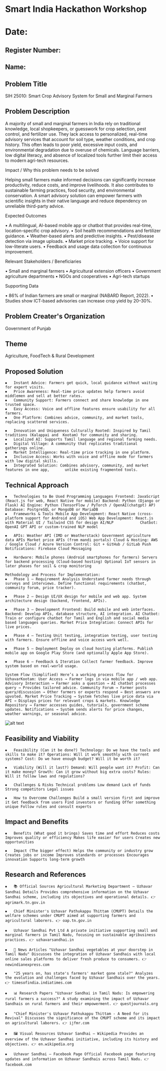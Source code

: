 # Smart India Hackathon Workshop
# Date:
## Register Number:
## Name:
## Problem Title
SIH 25010: Smart Crop Advisory System for Small and Marginal Farmers
## Problem Description
A majority of small and marginal farmers in India rely on traditional knowledge, local shopkeepers, or guesswork for crop selection, pest control, and fertilizer use. They lack access to personalized, real-time advisory services that account for soil type, weather conditions, and crop history. This often leads to poor yield, excessive input costs, and environmental degradation due to overuse of chemicals. Language barriers, low digital literacy, and absence of localized tools further limit their access to modern agri-tech resources.

Impact / Why this problem needs to be solved

Helping small farmers make informed decisions can significantly increase productivity, reduce costs, and improve livelihoods. It also contributes to sustainable farming practices, food security, and environmental conservation. A smart advisory solution can empower farmers with scientific insights in their native language and reduce dependency on unreliable third-party advice.

Expected Outcomes

• A multilingual, AI-based mobile app or chatbot that provides real-time, location-specific crop advisory.
• Soil health recommendations and fertilizer guidance.
• Weather-based alerts and predictive insights.
• Pest/disease detection via image uploads.
• Market price tracking.
• Voice support for low-literate users.
• Feedback and usage data collection for continuous improvement.

Relevant Stakeholders / Beneficiaries

• Small and marginal farmers
• Agricultural extension officers
• Government agriculture departments
• NGOs and cooperatives
• Agri-tech startups

Supporting Data

• 86% of Indian farmers are small or marginal (NABARD Report, 2022).
• Studies show ICT-based advisories can increase crop yield by 20–30%.

## Problem Creater's Organization
Government of Punjab

## Theme
Agriculture, FoodTech & Rural Development

## Proposed Solution
```
⦁	Instant Advice: Farmers get quick, local guidance without waiting for expert visits. 
⦁	Price Awareness: Real-time price updates help farmers avoid middlemen and sell at better rates. 
⦁	Community Support: Farmers connect and share knowledge in one trusted space. 
⦁	Easy Access: Voice and offline features ensure usability for all farmers. 
⦁	One Platform: Combines advice, community, and market tools, replacing scattered services.

⦁	Innovation and Uniqueness Culturally Rooted: Inspired by Tamil traditions (Kalappai and  Kootam) for community and sharing.
⦁	Localized AI: Supports Tamil language and regional farming needs. 
⦁	Digital Village: A community that replicates traditional gatherings online.
⦁	Market Intelligence: Real-time price tracking in one platform. 
⦁	Inclusive Access: Works with voice and offline mode for farmers with low digital skills. 
⦁	Integrated Solution: Combines advisory, community, and market features in one app,       unlike existing fragmented tools.
```

## Technical Approach
```
⦁	Technologies to Be Used Programming Languages Frontend: JavaScript (React.js for web, React Native for mobile) Backend: Python (Django or Flask) AI Engine: Python (TensorFlow / PyTorch / OpenAI(chatgpt) AP) Database: PostgreSQL or MongoDB or MariaDB
⦁	Frameworks & Tools Mobile App Development: React Native (cross-platform support for Android and iOS) Web App Development: React.js with Material UI / Tailwind CSS for design AI/NLP            Chatbot: OpenAI GPT API or custom-trained NLP model

⦁	APIs: Weather API (IMD or Weatherstack) Government agriculture data APIs Market price APIs (from mandi portals) Cloud & Hosting: AWS / Google Cloud / Azure Version Control: Git + GitHub / GitLab Push Notifications: Firebase Cloud Messaging

⦁	Hardware: Mobile phones (Android smartphones for farmers) Servers for backend processing (Cloud-based hosting) Optional IoT sensors in later phases for soil & crop monitoring

Methodology and Process for Implementation:
⦁	Phase 1 — Requirement Analysis Understand farmer needs through surveys and interviews. Define functional requirements (chatbot, community forum, price tracker).

⦁	Phase 2 — Design UI/UX design for mobile and web app. System architecture design (backend, frontend, APIs).

⦁	Phase 3 — Development Frontend: Build mobile and web interfaces. Backend: Develop APIs, database structure, AI integration. AI Chatbot: Train or configure chatbot for Tamil and English and social media based languages queries. Market Price Integration: Connect APIs for live prices.

⦁	Phase 4 — Testing Unit testing, integration testing, user testing with farmers. Ensure offline and voice access work well.

⦁	Phase 5 — Deployment Deploy on cloud hosting platforms. Publish mobile app on Google Play Store (and optionally Apple App Store).

⦁	Phase 6 — Feedback & Iteration Collect farmer feedback. Improve system based on real-world usage.

System Flow (Simplified) Here’s a working process flow for UzhavarKootam: User Access → Farmer logs in via mobile app / web app. Advisory Interaction → Farmer asks a question → AI chatbot processes query → Provides tailored advice. Community Forum → Farmer posts query/discussion → Other farmers or experts respond → Best answers are upvoted. Market Price Tracking → System fetches live price data via API → Displays prices for relevant crops & markets. Knowledge Repository → Farmer accesses guides, tutorials, government scheme updates. Notifications → System sends alerts for price changes, weather warnings, or seasonal advice.
```
![alt text](flowchart.png)

## Feasibility and Viability
```
⦁	Feasibility (Can it be done?) Technology: Do we have the tools and skills to make it? Operations: Will it work smoothly with current systems? Cost: Do we have enough budget? Will it be worth it?

⦁	Viability (Will it last?) Demand: Will people want it? Profit: Can it make money? Growth: Can it grow without big extra costs? Rules: Will it follow laws and regulations?

⦁	Challenges & Risks Technical problems Low demand Lack of funds Strong competitors Legal issues

⦁	How to Overcome Challenges Build a small version first and improve it Get feedback from users Find investors or funding Offer something unique Follow rules and consult experts
```
## Impact and Benefits
```
⦁	Benefits (What good it brings) Saves time and effort Reduces costs Improves quality or efficiency Makes life easier for users Creates new opportunities

⦁	Impact (The bigger effect) Helps the community or industry grow Creates jobs or income Improves standards or processes Encourages innovation Supports long-term growth
```
## Research and References
```
⦁	📚 Official Sources Agricultural Marketing Department – Uzhavar Sandhai Details Provides comprehensive information on the Uzhavar Sandhai scheme, including its objectives and operational details. 👉 agrimark.tn.gov.in

⦁	Chief Minister's Uzhavar Pathukappu Thittam (CMUPT) Details the welfare schemes under CMUPT aimed at supporting farmers and agricultural laborers. 👉 oap.tn.gov.in

⦁	Uzhavar Sandhai Pvt Ltd A private initiative supporting small and marginal farmers in Tamil Nadu, focusing on sustainable agribusiness practices. 👉 uzhavarsandhai.in

⦁	📰 News Articles "Uzhavar Sandhai vegetables at your doorstep in Tamil Nadu" Discusses the integration of Uzhavar Sandhais with local online sales platforms to deliver fresh produce to consumers. 👉 newindianexpress.com

⦁	"25 years on, has state's farmers' market gone stale?" Analyzes the evolution and challenges faced by Uzhavar Sandhais over the years. 👉 timesofindia.indiatimes.com

⦁	📊 Research Papers "Uzhavar Sandhai in Tamil Nadu: Is empowering rural farmers a success?" A study examining the impact of Uzhavar Sandhais on rural farmers and their empowerment. 👉 questjournals.org

⦁	"Chief Minister's Uzhavar Pathukappu Thittam - A Need for its Revival" Discusses the significance of the CMUPT scheme and its impact on agricultural laborers. 👉 ijfmr.com

⦁	🖼️ Visual Resources Uzhavar Sandhai – Wikipedia Provides an overview of the Uzhavar Sandhai initiative, including its history and objectives. 👉 en.wikipedia.org

⦁	Uzhavar Sandhai – Facebook Page Official Facebook page featuring updates and information on Uzhavar Sandhais across Tamil Nadu. 👉 facebook.com
```